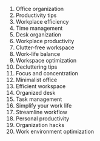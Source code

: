 1. Office organization
2. Productivity tips
3. Workplace efficiency
4. Time management
5. Desk organization
6. Workplace productivity
7. Clutter-free workspace
8. Work-life balance
9. Workspace optimization
10. Decluttering tips
11. Focus and concentration
12. Minimalist office
13. Efficient workspace
14. Organized desk
15. Task management
16. Simplify your work life
17. Streamline workflow
18. Personal productivity
19. Organization hacks
20. Work environment optimization
